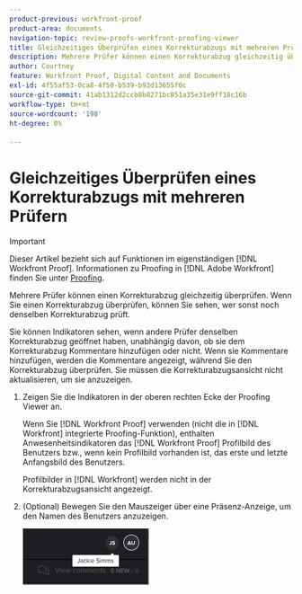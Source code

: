 ```yaml
---
product-previous: workfront-proof
product-area: documents
navigation-topic: review-proofs-workfront-proofing-viewer
title: Gleichzeitiges Überprüfen eines Korrekturabzugs mit mehreren Prüfern
description: Mehrere Prüfer können einen Korrekturabzug gleichzeitig überprüfen. Wenn Sie einen Korrekturabzug überprüfen, können Sie sehen, wer sonst noch denselben Korrekturabzug prüft.
author: Courtney
feature: Workfront Proof, Digital Content and Documents
exl-id: 4f55af53-0ca8-4f50-b539-b93d13655f0c
source-git-commit: 41ab1312d2ccb8b8271bc851a35e31e9ff18c16b
workflow-type: tm+mt
source-wordcount: '198'
ht-degree: 0%

---
```


# Gleichzeitiges Überprüfen eines Korrekturabzugs mit mehreren Prüfern

>[!IMPORTANT]
>
>Dieser Artikel bezieht sich auf Funktionen im eigenständigen [!DNL Workfront Proof]. Informationen zu Proofing in [!DNL Adobe Workfront] finden Sie unter [Proofing](../../../review-and-approve-work/proofing/proofing.md).

Mehrere Prüfer können einen Korrekturabzug gleichzeitig überprüfen. Wenn Sie einen Korrekturabzug überprüfen, können Sie sehen, wer sonst noch denselben Korrekturabzug prüft.

Sie können Indikatoren sehen, wenn andere Prüfer denselben Korrekturabzug geöffnet haben, unabhängig davon, ob sie dem Korrekturabzug Kommentare hinzufügen oder nicht. Wenn sie Kommentare hinzufügen, werden die Kommentare angezeigt, während Sie den Korrekturabzug überprüfen. Sie müssen die Korrekturabzugsansicht nicht aktualisieren, um sie anzuzeigen.

1. Zeigen Sie die Indikatoren in der oberen rechten Ecke der Proofing Viewer an.

   Wenn Sie [!DNL Workfront Proof] verwenden (nicht die in [!DNL Workfront] integrierte Proofing-Funktion), enthalten Anwesenheitsindikatoren das [!DNL Workfront Proof] Profilbild des Benutzers bzw., wenn kein Profilbild vorhanden ist, das erste und letzte Anfangsbild des Benutzers.

   Profilbilder in [!DNL Workfront] werden nicht in der Korrekturabzugsansicht angezeigt.

1. (Optional) Bewegen Sie den Mauszeiger über eine Präsenz-Anzeige, um den Namen des Benutzers anzuzeigen.

   ![](assets/proof-presence.png)
